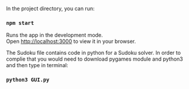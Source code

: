 In the project directory, you can run:

### `npm start`

Runs the app in the development mode.\
Open [http://localhost:3000](http://localhost:3000) to view it in your browser.

The Sudoku file contains code in python for a Sudoku solver. In order to complie that you would need to download pygames module and python3 and then type in terminal:

### `python3 GUI.py`


